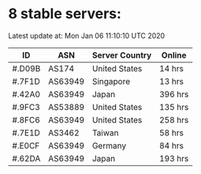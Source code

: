 # 8 stable servers:

Latest update at: Mon Jan 06 11:10:10 UTC 2020

| ID | ASN | Server Country | Online |
| -- | --- | -------------- | ------ |
| #.D09B | AS174 | United States | 14 hrs |
| #.7F1D | AS63949 | Singapore | 13 hrs |
| #.42A0 | AS63949 | Japan | 396 hrs |
| #.9FC3 | AS53889 | United States | 135 hrs |
| #.8FC6 | AS63949 | United States | 258 hrs |
| #.7E1D | AS3462 | Taiwan | 58 hrs |
| #.E0CF | AS63949 | Germany | 84 hrs |
| #.62DA | AS63949 | Japan | 193 hrs |

